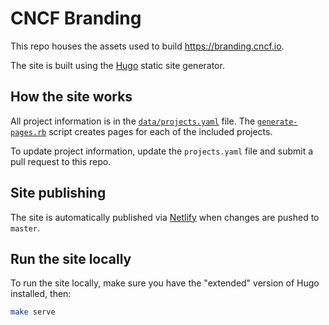 # CNCF Branding

This repo houses the assets used to build https://branding.cncf.io.

The site is built using the [Hugo](https://gohugo.io) static site generator.

## How the site works

All project information is in the [`data/projects.yaml`](./data/projects.yaml) file. The [`generate-pages.rb`](./scripts/generate-pages.rb) script creates pages for each of the included projects.

To update project information, update the `projects.yaml` file and submit a pull request to this repo.

## Site publishing

The site is automatically published via [Netlify](https://netlify.com) when changes are pushed to `master`.

## Run the site locally

To run the site locally, make sure you have the "extended" version of Hugo installed, then:

```bash
make serve
```
